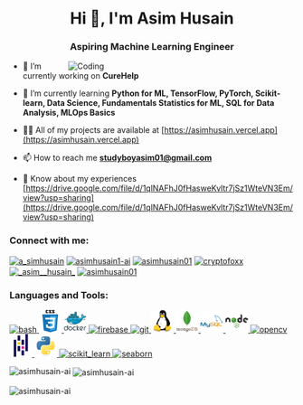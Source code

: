 <h1 align="center">Hi 👋, I'm Asim Husain</h1>
<h3 align="center">Aspiring Machine Learning Engineer</h3>
<img align="right" alt="Coding" width="400" src="https://png.pngtree.com/png-vector/20250728/ourmid/pngtree-male-coder-working-at-desk-with-two-monitors-focused-on-website-png-image_16907923.webp">

- 🔭 I’m currently working on **CureHelp**

- 🌱 I’m currently learning **Python for ML, TensorFlow, PyTorch, Scikit-learn, Data Science, Fundamentals Statistics for ML, SQL for Data Analysis, MLOps Basics**

- 👨‍💻 All of my projects are available at [https://asimhusain.vercel.app](https://asimhusain.vercel.app)

- 📫 How to reach me **studyboyasim01@gmail.com**

- 📄 Know about my experiences [https://drive.google.com/file/d/1qlNAFhJ0fHasweKvltr7jSz1WteVN3Em/view?usp=sharing](https://drive.google.com/file/d/1qlNAFhJ0fHasweKvltr7jSz1WteVN3Em/view?usp=sharing)

<h3 align="left">Connect with me:</h3>
<p align="left">
<a href="https://twitter.com/a_simhusain" target="blank"><img align="center" src="https://raw.githubusercontent.com/rahuldkjain/github-profile-readme-generator/master/src/images/icons/Social/twitter.svg" alt="a_simhusain" height="30" width="40" /></a>
<a href="https://linkedin.com/in/asimhusain1-ai" target="blank"><img align="center" src="https://raw.githubusercontent.com/rahuldkjain/github-profile-readme-generator/master/src/images/icons/Social/linked-in-alt.svg" alt="asimhusain1-ai" height="30" width="40" /></a>
<a href="https://kaggle.com/asimhusain01" target="blank"><img align="center" src="https://raw.githubusercontent.com/rahuldkjain/github-profile-readme-generator/master/src/images/icons/Social/kaggle.svg" alt="asimhusain01" height="30" width="40" /></a>
<a href="https://fb.com/cryptofoxx" target="blank"><img align="center" src="https://raw.githubusercontent.com/rahuldkjain/github-profile-readme-generator/master/src/images/icons/Social/facebook.svg" alt="cryptofoxx" height="30" width="40" /></a>
<a href="https://instagram.com/_asim__husain_" target="blank"><img align="center" src="https://raw.githubusercontent.com/rahuldkjain/github-profile-readme-generator/master/src/images/icons/Social/instagram.svg" alt="_asim__husain_" height="30" width="40" /></a>
<a href="https://www.leetcode.com/asimhusain01" target="blank"><img align="center" src="https://raw.githubusercontent.com/rahuldkjain/github-profile-readme-generator/master/src/images/icons/Social/leet-code.svg" alt="asimhusain01" height="30" width="40" /></a>
</p>

<h3 align="left">Languages and Tools:</h3>
<p align="left"> <a href="https://www.gnu.org/software/bash/" target="_blank" rel="noreferrer"> <img src="https://www.vectorlogo.zone/logos/gnu_bash/gnu_bash-icon.svg" alt="bash" width="40" height="40"/> </a> <a href="https://www.w3schools.com/css/" target="_blank" rel="noreferrer"> <img src="https://raw.githubusercontent.com/devicons/devicon/master/icons/css3/css3-original-wordmark.svg" alt="css3" width="40" height="40"/> </a> <a href="https://www.docker.com/" target="_blank" rel="noreferrer"> <img src="https://raw.githubusercontent.com/devicons/devicon/master/icons/docker/docker-original-wordmark.svg" alt="docker" width="40" height="40"/> </a> <a href="https://firebase.google.com/" target="_blank" rel="noreferrer"> <img src="https://www.vectorlogo.zone/logos/firebase/firebase-icon.svg" alt="firebase" width="40" height="40"/> </a> <a href="https://git-scm.com/" target="_blank" rel="noreferrer"> <img src="https://www.vectorlogo.zone/logos/git-scm/git-scm-icon.svg" alt="git" width="40" height="40"/> </a> <a href="https://www.linux.org/" target="_blank" rel="noreferrer"> <img src="https://raw.githubusercontent.com/devicons/devicon/master/icons/linux/linux-original.svg" alt="linux" width="40" height="40"/> </a> <a href="https://www.mongodb.com/" target="_blank" rel="noreferrer"> <img src="https://raw.githubusercontent.com/devicons/devicon/master/icons/mongodb/mongodb-original-wordmark.svg" alt="mongodb" width="40" height="40"/> </a> <a href="https://www.mysql.com/" target="_blank" rel="noreferrer"> <img src="https://raw.githubusercontent.com/devicons/devicon/master/icons/mysql/mysql-original-wordmark.svg" alt="mysql" width="40" height="40"/> </a> <a href="https://nodejs.org" target="_blank" rel="noreferrer"> <img src="https://raw.githubusercontent.com/devicons/devicon/master/icons/nodejs/nodejs-original-wordmark.svg" alt="nodejs" width="40" height="40"/> </a> <a href="https://opencv.org/" target="_blank" rel="noreferrer"> <img src="https://www.vectorlogo.zone/logos/opencv/opencv-icon.svg" alt="opencv" width="40" height="40"/> </a> <a href="https://pandas.pydata.org/" target="_blank" rel="noreferrer"> <img src="https://raw.githubusercontent.com/devicons/devicon/2ae2a900d2f041da66e950e4d48052658d850630/icons/pandas/pandas-original.svg" alt="pandas" width="40" height="40"/> </a> <a href="https://www.python.org" target="_blank" rel="noreferrer"> <img src="https://raw.githubusercontent.com/devicons/devicon/master/icons/python/python-original.svg" alt="python" width="40" height="40"/> </a> <a href="https://scikit-learn.org/" target="_blank" rel="noreferrer"> <img src="https://upload.wikimedia.org/wikipedia/commons/0/05/Scikit_learn_logo_small.svg" alt="scikit_learn" width="40" height="40"/> </a> <a href="https://seaborn.pydata.org/" target="_blank" rel="noreferrer"> <img src="https://seaborn.pydata.org/_images/logo-mark-lightbg.svg" alt="seaborn" width="40" height="40"/> </a> </p>

<p><img align="left" src="https://github-readme-stats.vercel.app/api/top-langs?username=asimhusain-ai&show_icons=true&locale=en&layout=compact" alt="asimhusain-ai" /></p>

<p>&nbsp;<img align="center" src="https://github-readme-stats.vercel.app/api?username=asimhusain-ai&show_icons=true&locale=en" alt="asimhusain-ai" /></p>

<p><img align="center" src="https://github-readme-streak-stats.herokuapp.com/?user=asimhusain-ai&" alt="asimhusain-ai" /></p>
